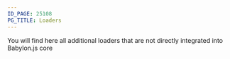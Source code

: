 ```yaml
---
ID_PAGE: 25108
PG_TITLE: Loaders
---
```

You will find here all additional loaders that are not directly integrated into Babylon.js core